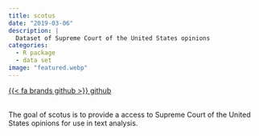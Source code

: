 ```yaml
---
title: scotus
date: "2019-03-06"
description: |
  Dataset of Supreme Court of the United States opinions
categories:
  - R package
  - data set
image: "featured.webp"
---
```


<div class="project-buttons">
<a href="https://github.com/EmilHvitfeldt/scotus">
  {{< fa brands github >}} github
</a>
</div>
<br>

The goal of scotus is to provide a access to Supreme Court of the United States opinions for use in text analysis.

